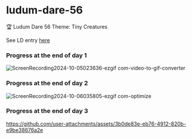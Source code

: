 # ludum-dare-56
🏆 Ludum Dare 56 Theme: Tiny Creatures

See LD entry [here](https://ldjam.com/events/ludum-dare/56/pacos-quest)


### Progress at the end of day 1
![ScreenRecording2024-10-05023636-ezgif com-video-to-gif-converter](https://github.com/user-attachments/assets/98f6b7bc-b71b-47cb-8451-10b26c3885f5)


### Progress at the end of day 2
![ScreenRecording2024-10-06035805-ezgif com-optimize](https://github.com/user-attachments/assets/c0190fac-b4f6-4203-a9fc-f16a70844511)

### Progress at the end of day 3
https://github.com/user-attachments/assets/3b0de83e-eb76-4912-820b-e9be38676a2e

